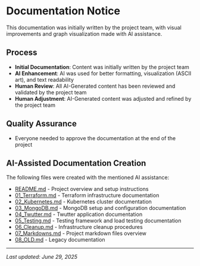 # Documentation Notice

This documentation was initially written by the project team, with visual improvements and graph visualization made with AI assistance.

## Process
- **Initial Documentation**: Content was initially written by the project team
- **AI Enhancement**: AI was used for better formatting, visualization (ASCII art), and text readability
- **Human Review**: All AI-Generated content has been reviewed and validated by the project team
- **Human Adjustment**: AI-Generated content was adjusted and refined by the project team

## Quality Assurance
- Everyone needed to approve the documentation at the end of the project

## AI-Assisted Documentation Creation
The following files were created with the mentioned AI assistance:
- [README.md](../README.md) - Project overview and setup instructions
- [01_Terraform.md](01_Terraform.md) - Terraform infrastructure documentation
- [02_Kubernetes.md](02_Kubernetes.md) - Kubernetes cluster documentation
- [03_MongoDB.md](03_MongoDB.md) - MongoDB setup and configuration documentation
- [04_Twutter.md](04_Twutter.md) - Twutter application documentation
- [05_Testing.md](05_Testing.md) - Testing framework and load testing documentation
- [06_Cleanup.md](06_Cleanup.md) - Infrastructure cleanup procedures
- [07_Markdowns.md](07_Markdowns.md) - Project markdown files overview
- [08_OLD.md](08_OLD.md) - Legacy documentation

---
*Last updated: June 29, 2025*
